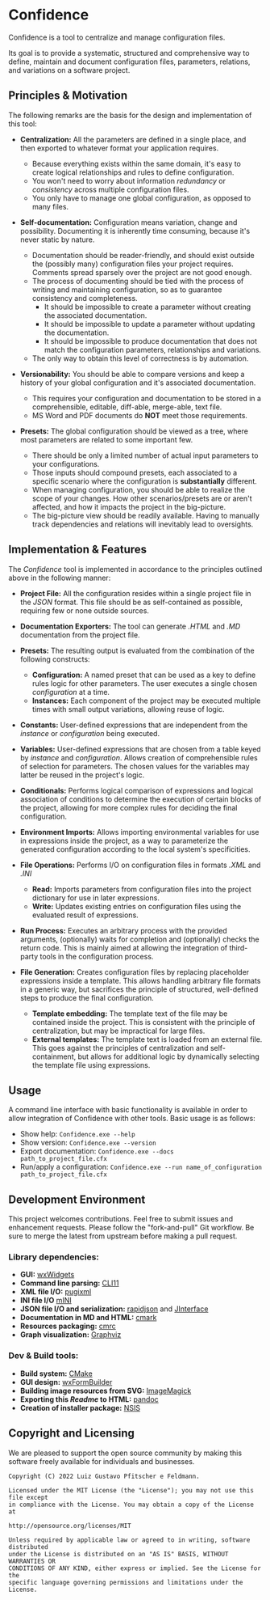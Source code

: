 # Confidence

Confidence is a tool to centralize and manage configuration files.

Its goal is to provide a systematic, structured and comprehensive way to define, maintain and document configuration files, parameters, relations, and variations on a software project.

## Principles & Motivation

The following remarks are the basis for the design and implementation of this tool:

- **Centralization:** All the parameters are defined in a single place, and then exported to whatever format your application requires.
    - Because everything exists within the same domain, it's easy to create logical relationships and rules to define configuration.
    - You won't need to worry about information *redundancy* or *consistency* across multiple configuration files.
    - You only have to manage one global configuration, as opposed to many files.

- **Self-documentation:** Configuration means variation, change and possibility. Documenting it is inherently time consuming, because it's never static by nature. 
    - Documentation should be reader-friendly, and should exist outside the (possibly many) configuration files your project requires. Comments spread sparsely over the project are not good enough.
    - The process of documenting should be tied with the process of writing and maintaining configuration, so as to guarantee consistency and completeness. 
        - It should be impossible to create a parameter without creating the associated documentation. 
        - It should be impossible to update a parameter without updating the documentation.
        - It should be impossible to produce documentation that does not match the configuration parameters, relationships and variations.
    - The only way to obtain this level of correctness is by automation.

- **Versionability:** You should be able to compare versions and keep a history of your global configuration and it's associated documentation.
    - This requires your configuration and documentation to be stored in a comprehensible, editable, diff-able, merge-able, text file.
    - MS Word and PDF documents do **NOT** meet those requirements.

- **Presets:** The global configuration should be viewed as a tree, where most parameters are related to some important few.
    - There should be only a limited number of actual input parameters to your configurations.
    - Those inputs should compound presets, each associated to a specific scenario where the configuration is **substantially** different.
    - When managing configuration, you should be able to realize the scope of your changes. How other scenarios/presets are or aren't affected, and how it impacts the project in the big-picture.
    - The big-picture view should be readily available. Having to manually track dependencies and relations will inevitably lead to oversights.

## Implementation & Features

The *Confidence* tool is implemented in accordance to the principles outlined above in the following manner:

- **Project File:** All the configuration resides within a single project file in the *JSON* format. This file should be as self-contained as possible, requiring few or none outside sources.

- **Documentation Exporters:** The tool can generate *.HTML* and *.MD* documentation from the project file.

- **Presets:** The resulting output is evaluated from the combination of the following constructs:
    - **Configuration:** A named preset that can be used as a key to define rules logic for other parameters. The user executes a single chosen *configuration* at a time.
    - **Instances:** Each component of the project may be executed multiple times with small output variations, allowing reuse of logic.

- **Constants:** User-defined expressions that are independent from the *instance* or *configuration* being executed.

- **Variables:** User-defined expressions that are chosen from a table keyed by *instance* and *configuration*. Allows creation of comprehensible rules of selection for parameters. The chosen values for the variables may latter be reused in the project's logic.

- **Conditionals:** Performs logical comparison of expressions and logical association of conditions to determine the execution of certain blocks of the project, allowing for more complex rules for deciding the final configuration.

- **Environment Imports:** Allows importing environmental variables for use in expressions inside the project, as a way to parameterize the generated configuration according to the local system's specificities.

- **File Operations:** Performs I/O on configuration files in formats *.XML* and *.INI* 
    - **Read:** Imports parameters from configuration files into the project dictionary for use in later expressions.
    - **Write:** Updates existing entries on configuration files using the evaluated result of expressions.

- **Run Process:** Executes an arbitrary process with the provided arguments, (optionally) waits for completion and (optionally) checks the return code. This is mainly aimed at allowing the integration of third-party tools in the configuration process.

- **File Generation:** Creates configuration files by replacing placeholder expressions inside a template. This allows handling arbitrary file formats in a generic way, but sacrifices the principle of structured, well-defined steps to produce the final configuration.
    - **Template embedding:** The template text of the file may be contained inside the project. This is consistent with the principle of centralization, but may be impractical for large files.
    - **External templates:** The template text is loaded from an external file. This goes against the principles of centralization and self-containment, but allows for additional logic by dynamically selecting the template file using expressions.

## Usage

A command line interface with basic functionality is available in order to allow integration of Confidence with other tools. Basic usage is as follows:

- Show help: `Confidence.exe --help`
- Show version: `Confidence.exe --version`
- Export documentation: `Confidence.exe --docs path_to_project_file.cfx`
- Run/apply a configuration: `Confidence.exe --run name_of_configuration path_to_project_file.cfx`

## Development Environment

This project welcomes contributions.
Feel free to submit issues and enhancement requests.
Please follow the "fork-and-pull" Git workflow. Be sure to merge the latest from upstream before making a pull request.

### Library dependencies:

- **GUI:** [wxWidgets](https://github.com/wxWidgets/wxWidgets)
- **Command line parsing:** [CLI11](https://github.com/CLIUtils/CLI11)
- **XML file I/O:** [pugixml](https://github.com/zeux/pugixml)
- **INI file I/O** [mINI](https://github.com/pulzed/mINI)
- **JSON file I/O and serialization:** [rapidjson](https://github.com/Tencent/rapidjson) and [JInterface](https://github.com/luizfeldmann/JInterface)
- **Documentation in MD and HTML:** [cmark](https://github.com/commonmark/cmark)
- **Resources packaging:** [cmrc](https://github.com/vector-of-bool/cmrc)
- **Graph visualization:** [Graphviz](https://graphviz.org/)

### Dev & Build tools:

- **Build system:** [CMake](https://cmake.org/)
- **GUI design:** [wxFormBuilder](https://github.com/wxFormBuilder/wxFormBuilder)
- **Building image resources from SVG:** [ImageMagick](https://imagemagick.org/)
- **Exporting this *Readme* to HTML:** [pandoc](https://pandoc.org/)
- **Creation of installer package:** [NSIS](https://nsis.sourceforge.io/)

## Copyright and Licensing

We are pleased to support the open source community by making this software freely available for individuals and businesses.

```
Copyright (C) 2022 Luiz Gustavo Pfitscher e Feldmann.

Licensed under the MIT License (the "License"); you may not use this file except
in compliance with the License. You may obtain a copy of the License at

http://opensource.org/licenses/MIT

Unless required by applicable law or agreed to in writing, software distributed 
under the License is distributed on an "AS IS" BASIS, WITHOUT WARRANTIES OR 
CONDITIONS OF ANY KIND, either express or implied. See the License for the 
specific language governing permissions and limitations under the License.
```

